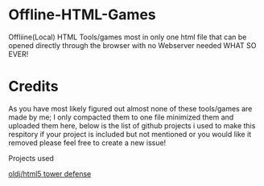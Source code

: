 # Offline-HTML-Games
Offliine(Local) HTML Tools/games most in only one html file that can be opened directly through the browser with no Webserver needed WHAT SO EVER!

# Credits
As you have most likely figured out almost none of these tools/games are made by me; I only compacted them to one file minimized them and uploaded them here, below is the list of github projects i used to make this respitory if your project is included but not mentioned or you would like it removed please feel free to create a new issue!

Projects used

[oldj/html5 tower defense](https://github.com/oldj/html5-tower-defense)
